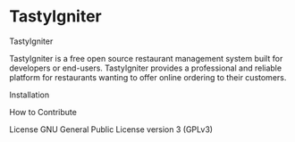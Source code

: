 TastyIgniter
============
TastyIgniter

TastyIgniter is a free open source restaurant management system built for developers or end-users. TastyIgniter provides a professional and reliable platform for restaurants wanting to offer online ordering to their customers.

Installation

How to Contribute

License
GNU General Public License version 3 (GPLv3)
